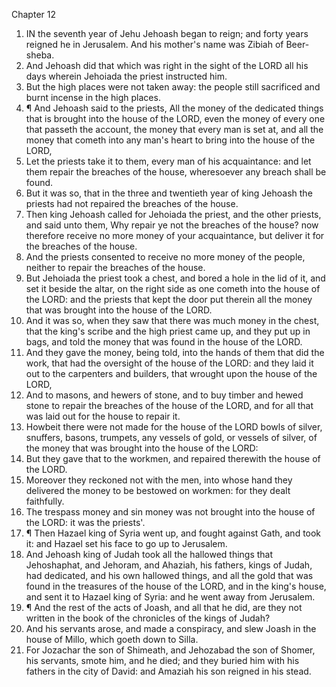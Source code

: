 

Chapter 12

1. IN the seventh year of Jehu Jehoash began to reign; and forty years reigned he in Jerusalem.  And his mother's name was Zibiah of Beer-sheba.
2. And Jehoash did that which was right in the sight of the LORD all his days wherein Jehoiada the priest instructed him.
3. But the high places were not taken away: the people still sacrificed and burnt incense in the high places.
4. ¶ And Jehoash said to the priests, All the money of the dedicated things that is brought into the house of the LORD, even the money of every one that passeth the account, the money that every man is set at, and all the money that cometh into any man's heart to bring into the house of the LORD,
5. Let the priests take it to them, every man of his acquaintance: and let them repair the breaches of the house, wheresoever any breach shall be found.
6. But it was so, that in the three and twentieth year of king Jehoash the priests had not repaired the breaches of the house.
7. Then king Jehoash called for Jehoiada the priest, and the other priests, and said unto them, Why repair ye not the breaches of the house?  now therefore receive no more money of your acquaintance, but deliver it for the breaches of the house.
8. And the priests consented to receive no more money of the people, neither to repair the breaches of the house.
9. But Jehoiada the priest took a chest, and bored a hole in the lid of it, and set it beside the altar, on the right side as one cometh into the house of the LORD: and the priests that kept the door put therein all the money that was brought into the house of the LORD.
10. And it was so, when they saw that there was much money in the chest, that the king's scribe and the high priest came up, and they put up in bags, and told the money that was found in the house of the LORD.
11. And they gave the money, being told, into the hands of them that did the work, that had the oversight of the house of the LORD: and they laid it out to the carpenters and builders, that wrought upon the house of the LORD,
12. And to masons, and hewers of stone, and to buy timber and hewed stone to repair the breaches of the house of the LORD, and for all that was laid out for the house to repair it.
13. Howbeit there were not made for the house of the LORD bowls of silver, snuffers, basons, trumpets, any vessels of gold, or vessels of silver, of the money that was brought into the house of the LORD:
14. But they gave that to the workmen, and repaired therewith the house of the LORD.
15. Moreover they reckoned not with the men, into whose hand they delivered the money to be bestowed on workmen: for they dealt faithfully.
16. The trespass money and sin money was not brought into the house of the LORD: it was the priests'.
17. ¶ Then Hazael king of Syria went up, and fought against Gath, and took it: and Hazael set his face to go up to Jerusalem.
18. And Jehoash king of Judah took all the hallowed things that Jehoshaphat, and Jehoram, and Ahaziah, his fathers, kings of Judah, had dedicated, and his own hallowed things, and all the gold that was found in the treasures of the house of the LORD, and in the king's house, and sent it to Hazael king of Syria: and he went away from Jerusalem.
19. ¶ And the rest of the acts of Joash, and all that he did, are they not written in the book of the chronicles of the kings of Judah?
20. And his servants arose, and made a conspiracy, and slew Joash in the house of Millo, which goeth down to Silla.
21. For Jozachar the son of Shimeath, and Jehozabad the son of Shomer, his servants, smote him, and he died; and they buried him with his fathers in the city of David: and Amaziah his son reigned in his stead.
